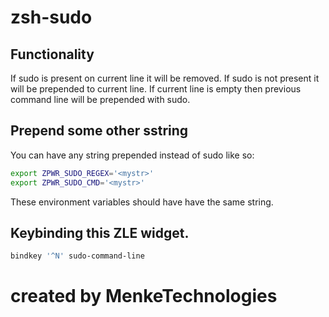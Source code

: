 # zsh-sudo

## Functionality
If sudo is present on current line it will be removed.  If sudo is not present it will be prepended to current line.  If current line is empty then previous command line will be prepended with sudo.

## Prepend some other sstring
You can have any string prepended instead of sudo like so:
```sh
export ZPWR_SUDO_REGEX='<mystr>'
export ZPWR_SUDO_CMD='<mystr>'
```
These environment variables should have have the same string.

## Keybinding this ZLE widget.

```sh
bindkey '^N' sudo-command-line
```

# created by MenkeTechnologies

